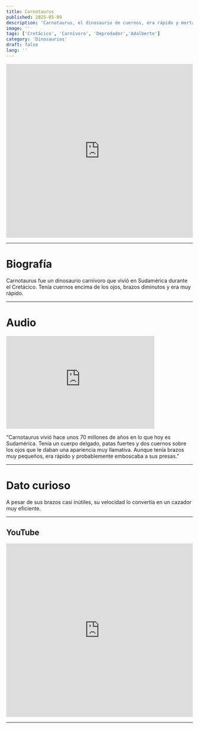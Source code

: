 ```yaml
---
title: Carnotaurus
published: 2025-05-09
description: 'Carnotaurus, el dinosaurio de cuernos, era rápido y mortal, con un cuerpo adaptado para la caza en el Cretácico.'
image: ''
tags: ['Cretácico', 'Carnívoro', 'Depredador','Adalberto']
category: 'Dinosaurios'
draft: false 
lang: ''
---
```

<iframe width="100%" height="468" src="https://drive.google.com/file/d/19gk4FTzEiTvVJarUaEQbOb3RgLdIUaHI/preview" frameborder="0" allowfullscreen></iframe>

---

# Biografía
Carnotaurus fue un dinosaurio carnívoro que vivió en Sudamérica durante el Cretácico. Tenía cuernos encima de los ojos, brazos diminutos y era muy rápido.

---

# Audio

<iframe width="400" height="250" src="https://drive.google.com/file/d/15sc2COMdlboHg5i9qu4Cp5kmokj5m4tj/preview" frameborder="0" allowfullscreen></iframe>

“Carnotaurus vivió hace unos 70 millones de años en lo que hoy es Sudamérica. Tenía un cuerpo delgado, patas fuertes y dos cuernos sobre los ojos que le daban una apariencia muy llamativa. Aunque tenía brazos muy pequeños, era rápido y probablemente emboscaba a sus presas.”

---

# Dato curioso
A pesar de sus brazos casi inútiles, su velocidad lo convertía en un cazador muy eficiente.

---
## YouTube

<iframe width="100%" height="468" src="https://www.youtube.com/embed/5fYKchogJYk" title="YouTube video player" frameborder="0" allow="accelerometer; autoplay; clipboard-write; encrypted-media; gyroscope; picture-in-picture; web-share" allowfullscreen></iframe>

---